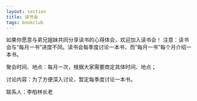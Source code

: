 ```yaml
---
layout: section
title: 读书会
tags: bookclub
---
```



如果你愿意与弟兄姐妹共同分享读书的心得体会，欢迎加入读书会！
注意：读书会与“每月一书”进度不同。读书会每季度讨论一本书，而“每月一书”每个月介绍一本书。

聚会时间、地点：每月一次，根据大家需要商定具体时间、地点；

讨论内容：为了方便深入讨论，暂定每季度讨论一本书。

联系人：李柏林长老 
